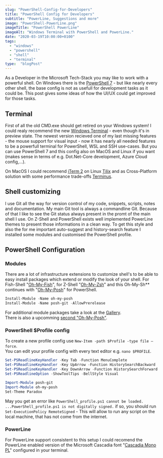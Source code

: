 ```yaml
---
slug: "PowerShell-Config-for-Developers"
title: "PowerShell Config for Developers"
subtitle: "PowerLine, Suggestions and more"
image: "PowerShell-PowerLine.png"
imageTitle: "PowerShell PowerLine"
imageAlt: "Windows Terminal with PowerShell and PowerLine."
date: "2020-03-19T10:00:00+0100"
tags:
  - "windows"
  - "powershell"
  - "shell"
  - "terminal"
type:  "blogPost"
---
```


As a Developer in the Microsoft Tech-Stack you may like to work with a powerful shell. On Windows there is the [PowerShell 7](https://github.com/PowerShell/PowerShell/releases) - but like nearly every other shell, the base config is not as usefull for development tasks as it could be. This post gives some ideas of how the UI/UX could get improved for those tasks.

## Terminal

First of all the old CMD.exe should get retired on your Windows system! I could realy recommend the new [Windows Terminal](https://github.com/microsoft/terminal) - even though it's in preview state. The newest version recieved one of my last missing features - the mouse support for visual input - now it has nearly all needed features to be a powerfull terminal for PowerShell, WSL and SSH use-cases. But you can use PowerShell 7 and this config also on MacOS and Linux if you want (makes sense in terms of e.g. Dot.Net-Core development, Azure Cloud config,...).

On MacOS I could recommend [iTerm 2](https://iterm2.com) on Linux [Tilix](https://gnunn1.github.io/tilix-web/) and as Cross-Platform solution with some performance trade-offs [Terminus](https://eugeny.github.io/terminus/).

## Shell customizing

I use Git all the way for version control of my code, snippets, scripts, notes and documentation. My main Git tool is always a commandline Git. Because of that I like to see the Git status always present in the promt of the main shell I use. On Z-Shell and PowerShell exists well implemented PowerLine themes to present those informations in a clean way. To get this style and also the for me important auto-suggest and history-search feature I installed some modules and customised the PowerShell profile.

## PowerShell Configuration

### Modules

There are a lot of infrastructure extensions to customize shell's to be able to easy install packages which extend or modify the look of your shell. For Fish-Shell "[Oh-My-Fish](https://github.com/oh-my-fish/oh-my-fish)", for Z-Shell "[Oh-My-Zsh](https://ohmyz.sh)" and this Oh-My-Sh** continues with "[Oh-My-Posh](https://github.com/JanDeDobbeleer/oh-my-posh)" for PowerShell.

```PowerShell
Install-Module -Name oh-my-posh
Install-Module -Name posh-git -AllowPrerelease
```

For additional module packages take a look at the [Gallery](https://www.powershellgallery.com/packages).  
There is also a upcomming [second "Oh-My-Posh"](http://pecigonzalo.github.io/Oh-My-Posh/).

### PowerShell $Profile config

To create a new profile config use `New-Item -path $Profile -type file –force`.  
You can edit your profile config with every text editor e.g. `nano $PROFILE`.

```PowerShell
Set-PSReadlineKeyHandler -Key Tab -Function MenuComplete
Set-PSReadlineKeyHandler -Key UpArrow -Function HistorySearchBackward
Set-PSReadlineKeyHandler -Key DownArrow -Function HistorySearchForward
Set-PSReadlineOption -ShowToolTips -BellStyle Visual

Import-Module posh-git
Import-Module oh-my-posh
Set-Theme Paradox
```

May you get an error like `PowerShell_profile.ps1 cannot be loaded. ...PowerShell_profile.ps1 is not digitally signed.` if so, you should run `Set-ExecutionPolicy RemoteSigned` - This will allow to run any script on the local machine, that has not come from the internet.

### PowerLine

For PowerLine support consistent to this setup I could recomend the PowerLine enabled version of the Microsoft Cascadia font "[Cascadia Mono PL](https://github.com/microsoft/cascadia-code)" configured in your terminal.
